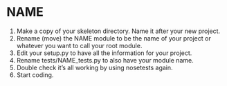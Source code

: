 # NAME

1. Make a copy of your skeleton directory. Name it after your new project.
2. Rename (move) the NAME module to be the name of your project or whatever you want to call your root module.
3. Edit your setup.py to have all the information for your project.
4. Rename tests/NAME_tests.py to also have your module name.
5. Double check it’s all working by using nosetests again.
6. Start coding.